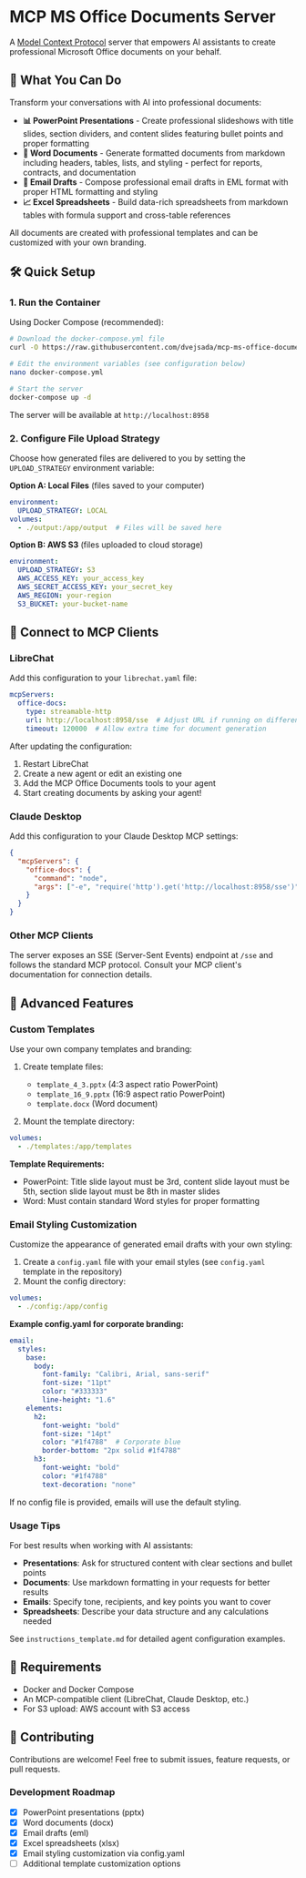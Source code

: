 # MCP MS Office Documents Server

A [Model Context Protocol](https://modelcontextprotocol.io/) server that empowers AI assistants to create professional Microsoft Office documents on your behalf.

## 🚀 What You Can Do

Transform your conversations with AI into professional documents:

- **📊 PowerPoint Presentations** - Create professional slideshows with title slides, section dividers, and content slides featuring bullet points and proper formatting
- **📄 Word Documents** - Generate formatted documents from markdown including headers, tables, lists, and styling - perfect for reports, contracts, and documentation  
- **📧 Email Drafts** - Compose professional email drafts in EML format with proper HTML formatting and styling
- **📈 Excel Spreadsheets** - Build data-rich spreadsheets from markdown tables with formula support and cross-table references

All documents are created with professional templates and can be customized with your own branding.

## 🛠️ Quick Setup

### 1. Run the Container

Using Docker Compose (recommended):

```bash
# Download the docker-compose.yml file
curl -O https://raw.githubusercontent.com/dvejsada/mcp-ms-office-documents/main/docker-compose.yml

# Edit the environment variables (see configuration below)
nano docker-compose.yml

# Start the server
docker-compose up -d
```

The server will be available at `http://localhost:8958`

### 2. Configure File Upload Strategy

Choose how generated files are delivered to you by setting the `UPLOAD_STRATEGY` environment variable:

**Option A: Local Files** (files saved to your computer)
```yaml
environment:
  UPLOAD_STRATEGY: LOCAL
volumes:
  - ./output:/app/output  # Files will be saved here
```

**Option B: AWS S3** (files uploaded to cloud storage)
```yaml
environment:
  UPLOAD_STRATEGY: S3
  AWS_ACCESS_KEY: your_access_key
  AWS_SECRET_ACCESS_KEY: your_secret_key  
  AWS_REGION: your-region
  S3_BUCKET: your-bucket-name
```

## 🔗 Connect to MCP Clients

### LibreChat

Add this configuration to your `librechat.yaml` file:

```yaml
mcpServers:
  office-docs:
    type: streamable-http
    url: http://localhost:8958/sse  # Adjust URL if running on different host
    timeout: 120000  # Allow extra time for document generation
```

After updating the configuration:
1. Restart LibreChat
2. Create a new agent or edit an existing one
3. Add the MCP Office Documents tools to your agent
4. Start creating documents by asking your agent!

### Claude Desktop

Add this configuration to your Claude Desktop MCP settings:

```json
{
  "mcpServers": {
    "office-docs": {
      "command": "node",
      "args": ["-e", "require('http').get('http://localhost:8958/sse')"]
    }
  }
}
```

### Other MCP Clients

The server exposes an SSE (Server-Sent Events) endpoint at `/sse` and follows the standard MCP protocol. Consult your MCP client's documentation for connection details.

## 🎨 Advanced Features

### Custom Templates

Use your own company templates and branding:

1. Create template files:
   - `template_4_3.pptx` (4:3 aspect ratio PowerPoint)
   - `template_16_9.pptx` (16:9 aspect ratio PowerPoint)  
   - `template.docx` (Word document)

2. Mount the template directory:
```yaml
volumes:
  - ./templates:/app/templates
```

**Template Requirements:**
- PowerPoint: Title slide layout must be 3rd, content slide layout must be 5th, section slide layout must be 8th in master slides
- Word: Must contain standard Word styles for proper formatting

### Email Styling Customization

Customize the appearance of generated email drafts with your own styling:

1. Create a `config.yaml` file with your email styles (see `config.yaml` template in the repository)
2. Mount the config directory:
```yaml
volumes:
  - ./config:/app/config
```

**Example config.yaml for corporate branding:**
```yaml
email:
  styles:
    base:
      body:
        font-family: "Calibri, Arial, sans-serif"
        font-size: "11pt"
        color: "#333333"
        line-height: "1.6"
    elements:
      h2:
        font-weight: "bold"
        font-size: "14pt"
        color: "#1f4788"  # Corporate blue
        border-bottom: "2px solid #1f4788"
      h3:
        font-weight: "bold"
        color: "#1f4788"
        text-decoration: "none"
```

If no config file is provided, emails will use the default styling.

### Usage Tips

For best results when working with AI assistants:

- **Presentations**: Ask for structured content with clear sections and bullet points
- **Documents**: Use markdown formatting in your requests for better results
- **Emails**: Specify tone, recipients, and key points you want to cover
- **Spreadsheets**: Describe your data structure and any calculations needed

See `instructions_template.md` for detailed agent configuration examples.

## 🔧 Requirements

- Docker and Docker Compose
- An MCP-compatible client (LibreChat, Claude Desktop, etc.)
- For S3 upload: AWS account with S3 access

## 🤝 Contributing

Contributions are welcome! Feel free to submit issues, feature requests, or pull requests.

### Development Roadmap

- [x] PowerPoint presentations (pptx) 
- [x] Word documents (docx)
- [x] Email drafts (eml)
- [x] Excel spreadsheets (xlsx)
- [x] Email styling customization via config.yaml
- [ ] Additional template customization options